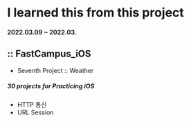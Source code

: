 # I learned this from this project
#### 2022.03.09 ~ 2022.03.

## :: FastCampus_iOS

- Seventh Project :: Weather

##### 30 projects for Practicing iOS


* HTTP 통신
* URL Session

